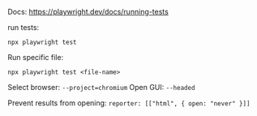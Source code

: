 Docs: https://playwright.dev/docs/running-tests

run tests:

`npx playwright test`

Run specific file:

`npx playwright test <file-name>`

Select browser: `--project=chromium`
Open GUI: `--headed`

Prevent results from opening: `reporter: [["html", { open: "never" }]]`
